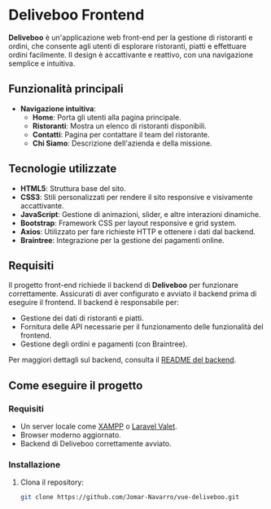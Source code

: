 # Deliveboo Frontend

**Deliveboo** è un'applicazione web front-end per la gestione di ristoranti e ordini, che consente agli utenti di esplorare ristoranti, piatti e effettuare ordini facilmente. Il design è accattivante e reattivo, con una navigazione semplice e intuitiva.

## Funzionalità principali

- **Navigazione intuitiva**:
  - **Home**: Porta gli utenti alla pagina principale.
  - **Ristoranti**: Mostra un elenco di ristoranti disponibili.
  - **Contatti**: Pagina per contattare il team del ristorante.
  - **Chi Siamo**: Descrizione dell'azienda e della missione.

## Tecnologie utilizzate

- **HTML5**: Struttura base del sito.
- **CSS3**: Stili personalizzati per rendere il sito responsive e visivamente accattivante.
- **JavaScript**: Gestione di animazioni, slider, e altre interazioni dinamiche.
- **Bootstrap**: Framework CSS per layout responsive e grid system.
- **Axios**: Utilizzato per fare richieste HTTP e ottenere i dati dal backend.
- **Braintree**: Integrazione per la gestione dei pagamenti online.

## Requisiti

Il progetto front-end richiede il backend di **Deliveboo** per funzionare correttamente. Assicurati di aver configurato e avviato il backend prima di eseguire il frontend. Il backend è responsabile per:

- Gestione dei dati di ristoranti e piatti.
- Fornitura delle API necessarie per il funzionamento delle funzionalità del frontend.
- Gestione degli ordini e pagamenti (con Braintree).

Per maggiori dettagli sul backend, consulta il [README del backend](https://github.com/Jomar-Navarro/deliveboo).

## Come eseguire il progetto

### Requisiti

- Un server locale come [XAMPP](https://www.apachefriends.org/it/index.html) o [Laravel Valet](https://laravel.com/docs/8.x/valet).
- Browser moderno aggiornato.
- Backend di Deliveboo correttamente avviato.

### Installazione

1. Clona il repository:

   ```bash
   git clone https://github.com/Jomar-Navarro/vue-deliveboo.git
   ```
